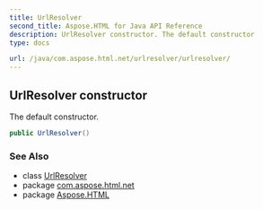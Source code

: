 ```yaml
---
title: UrlResolver
second_title: Aspose.HTML for Java API Reference
description: UrlResolver constructor. The default constructor
type: docs

url: /java/com.aspose.html.net/urlresolver/urlresolver/
---
```

## UrlResolver constructor

The default constructor.

```java
public UrlResolver()
```

### See Also

* class [UrlResolver](../)
* package [com.aspose.html.net](../../../com.aspose.html.net/)
* package [Aspose.HTML](../../../)
